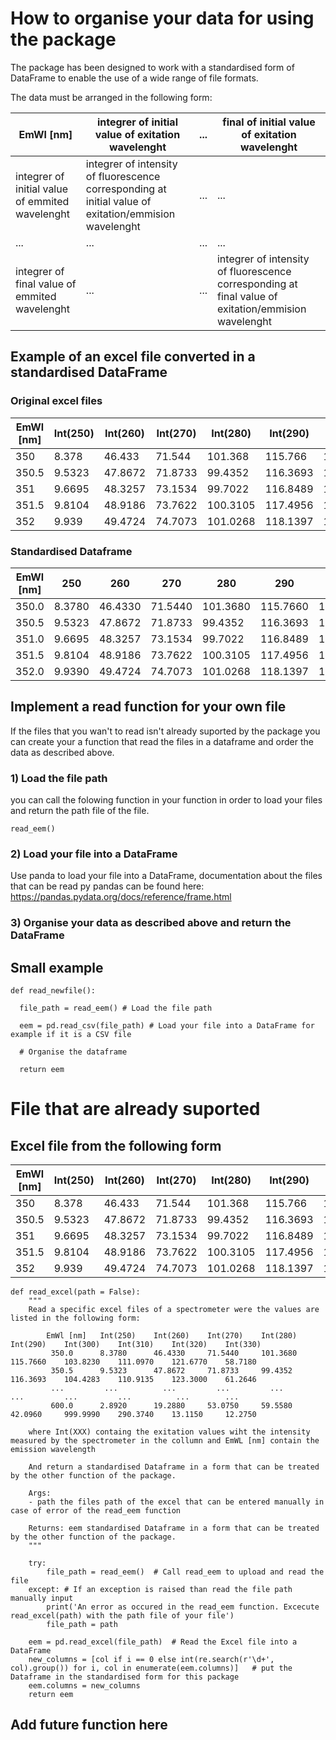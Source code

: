 # How to organise your data for using the package
 
The package has been designed to work with a standardised form of DataFrame to enable the use of a wide range of file formats.

The data must be arranged in the following form:

| EmWl [nm]                                         | integrer of initial value of exitation wavelenght               | ... | final of initial value of exitation wavelenght               |
| -------------------------------------------------- | -------------------------------------------------------------- | --- | -------------------------------------------------------------- |
| integrer of initial value of emmited wavelenght    | integrer of intensity of fluorescence corresponding at initial value of exitation/emmision wavelenght                  | ... | ...                                                            |
| ...                                                | ...                                                            | ... | ...                                                            |
| integrer of final value of emmited wavelenght      | ...                                                            | ... | integrer of intensity of fluorescence corresponding at final value of exitation/emmision wavelenght                    |



## Example of an excel file converted in a standardised DataFrame
### Original excel files 
| EmWl [nm] | Int(250) | Int(260) | Int(270) | Int(280) | Int(290) | Int(300) |
| --------- | -------- | -------- | -------- | -------- | -------- | -------- |
| 350       | 8.378    | 46.433   | 71.544   | 101.368  | 115.766  | 103.823  |
| 350.5     | 9.5323   | 47.8672  | 71.8733  | 99.4352  | 116.3693 | 104.4283 |
| 351       | 9.6695   | 48.3257  | 73.1534  | 99.7022  | 116.8489 | 105.4132 |
| 351.5     | 9.8104   | 48.9186  | 73.7622  | 100.3105 | 117.4956 | 106.5844 |
| 352       | 9.939    | 49.4724  | 74.7073  | 101.0268 | 118.1397 | 107.7044 |

### Standardised Dataframe
| EmWl [nm] | 250     | 260     | 270     | 280     | 290     | 300     |
| --------- | ------- | ------- | ------- | ------- | ------- | ------- |
| 350.0     | 8.3780  | 46.4330 | 71.5440 | 101.3680| 115.7660| 103.8230|
| 350.5     | 9.5323  | 47.8672 | 71.8733 | 99.4352 | 116.3693| 104.4283|
| 351.0     | 9.6695  | 48.3257 | 73.1534 | 99.7022 | 116.8489| 105.4132|
| 351.5     | 9.8104  | 48.9186 | 73.7622 | 100.3105| 117.4956| 106.5844|
| 352.0     | 9.9390  | 49.4724 | 74.7073 | 101.0268| 118.1397| 107.7044|

## Implement a read function for your own file
If the files that you wan't to read isn't already suported by the package you can create your a function that read the files in a dataframe and order the data as described above.
### 1) Load the file path
you can call the folowing function in your function in order to load your files and return the path file of the file. 
```
read_eem()
```
### 2) Load your file into a DataFrame
Use panda to load your file into a DataFrame, documentation about the files that can be read py pandas can be found here: https://pandas.pydata.org/docs/reference/frame.html

### 3) Organise your data as described above and return the DataFrame

## Small example
```
def read_newfile():

  file_path = read_eem() # Load the file path

  eem = pd.read_csv(file_path) # Load your file into a DataFrame for example if it is a CSV file

  # Organise the dataframe

  return eem
```

# File that are already suported

## Excel file from the following form 

| EmWl [nm] | Int(250) | Int(260) | Int(270) | Int(280) | Int(290) | Int(300) |
| --------- | -------- | -------- | -------- | -------- | -------- | -------- |
| 350       | 8.378    | 46.433   | 71.544   | 101.368  | 115.766  | 103.823  |
| 350.5     | 9.5323   | 47.8672  | 71.8733  | 99.4352  | 116.3693 | 104.4283 |
| 351       | 9.6695   | 48.3257  | 73.1534  | 99.7022  | 116.8489 | 105.4132 |
| 351.5     | 9.8104   | 48.9186  | 73.7622  | 100.3105 | 117.4956 | 106.5844 |
| 352       | 9.939    | 49.4724  | 74.7073  | 101.0268 | 118.1397 | 107.7044 |

```
def read_excel(path = False):
    """
    Read a specific excel files of a spectrometer were the values are listed in the following form:

    	EmWl [nm]	Int(250)	Int(260)	Int(270)	Int(280)	Int(290)	Int(300)	Int(310)	Int(320)	Int(330)
         350.0  	8.3780	    46.4330	    71.5440	    101.3680	115.7660	103.8230	111.0970	121.6770	58.7180	
         350.5	    9.5323	    47.8672    	71.8733	    99.4352	    116.3693	104.4283	110.9135	123.3000	61.2646
         ...	     ...	      ...	      ...         ...	      ...	      ...	      ...	       ...	      ...
         600.0	    2.8920	    19.2880	    53.0750	    59.5580	    42.0960    	999.9990	290.3740	13.1150	    12.2750

    where Int(XXX) containg the exitation values wiht the intensity measured by the spectrometer in the collumn and EmWL [nm] contain the emission wavelength

    And return a standardised Dataframe in a form that can be treated by the other function of the package.

    Args:
    - path the files path of the excel that can be entered manually in case of error of the read_eem function
    
    Returns: eem standardised Dataframe in a form that can be treated by the other function of the package.
    """
    
    try:
        file_path = read_eem()  # Call read_eem to upload and read the file
    except: # If an exception is raised than read the file path manually input 
        print('An error as occured in the read_eem function. Excecute read_excel(path) with the path file of your file')
        file_path = path
        
    eem = pd.read_excel(file_path)  # Read the Excel file into a DataFrame
    new_columns = [col if i == 0 else int(re.search(r'\d+', col).group()) for i, col in enumerate(eem.columns)]   # put the Dataframe in the standardised form for this package
    eem.columns = new_columns  
    return eem

```

## Add future function here
